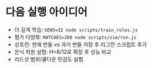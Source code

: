 # 다음 실행 아이디어

- 더 길게 학습: `GENS=32 node scripts/train_roles.js`
- 평가 다양화: `MATCHES=200 node scripts/sim/run.js`
- 상호전: 현재 번들 vs 과거 번들 저장 후 리그전 스크립트 추가
- 은닉 차원 실험: H=8/12로 확장 후 성능 비교
- 리드샷 범위/쿨다운 민감도 실험
